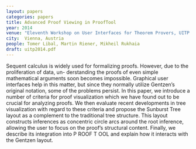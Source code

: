 ```yaml
---
layout: papers
categories: papers
title: Advanced Proof Viewing in ProofTool
year: 2014
venue: "Eleventh Workshop on User Interfaces for Theorem Provers, UITP 2014"
city:  Vienna, Austria
people: Tomer Libal, Martin Riener, Mikheil Rukhaia
draft: uitp2014.pdf
---
```

Sequent calculus is widely used for formalizing proofs. However, due to the proliferation of data, un-
derstanding the proofs of even simple mathematical arguments soon becomes impossible. Graphical
user interfaces help in this matter, but since they normally utilize Gentzen’s original notation, some
of the problems persist. In this paper, we introduce a number of criteria for proof visualization which
we have found out to be crucial for analyzing proofs. We then evaluate recent developments in tree
visualization with regard to these criteria and propose the Sunburst Tree layout as a complement to
the traditional tree structure. This layout constructs inferences as concentric circle arcs around the
root inference, allowing the user to focus on the proof’s structural content. Finally, we describe its
integration into P ROOF T OOL and explain how it interacts with the Gentzen layout.
